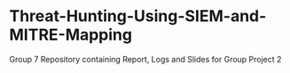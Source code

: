 # Threat-Hunting-Using-SIEM-and-MITRE-Mapping
Group 7 Repository containing Report, Logs and Slides for Group Project 2
